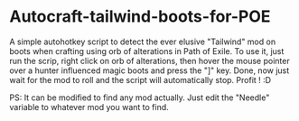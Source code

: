 # Autocraft-tailwind-boots-for-POE

A simple autohotkey script to detect the ever elusive "Tailwind" mod on boots when crafting using orb of alterations in Path of Exile.
To use it, just run the scrip, right click on orb of alterations, then hover the mouse pointer over a hunter influenced magic boots and press the "]" key. Done, now just wait for the mod to roll and the script will automatically stop. Profit ! :D

PS: It can be modified to find any mod actually. Just edit the "Needle" variable to whatever mod you want to find.
